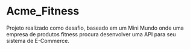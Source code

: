 # Acme_Fitness
Projeto realizado como desafio, baseado em um Mini Mundo onde uma empresa de produtos fitness procura desenvolver uma API para seu sistema de E-Commerce.
